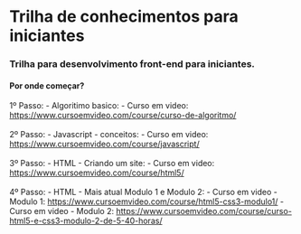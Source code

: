 # Trilha de conhecimentos para iniciantes

### Trilha para desenvolvimento front-end para iniciantes.

#### Por onde começar?
   1º Passo:
      - Algoritimo basico:
          - Curso em video: https://www.cursoemvideo.com/course/curso-de-algoritmo/
   <br>
   <br>
   2º Passo:
      - Javascript - conceitos:
          - Curso em video: https://www.cursoemvideo.com/course/javascript/
   <br>
   <br>
   3º Passo:
      - HTML - Criando um site:
          - Curso em video: https://www.cursoemvideo.com/course/html5/
   <br>
   <br>
   4º Passo:
      - HTML - Mais atual  Modulo 1 e Modulo 2:
          - Curso em video - Modulo 1: https://www.cursoemvideo.com/course/html5-css3-modulo1/
          - Curso em video - Modulo 2: https://www.cursoemvideo.com/course/curso-html5-e-css3-modulo-2-de-5-40-horas/
      
